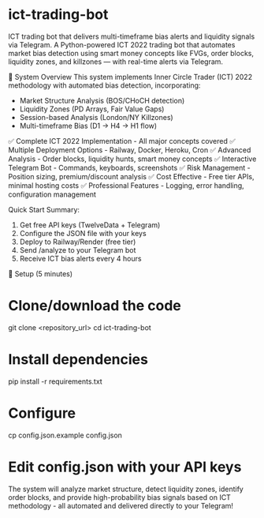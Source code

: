 # ict-trading-bot
ICT trading bot that delivers multi-timeframe bias alerts and liquidity signals via Telegram.
A Python-powered ICT 2022 trading bot that automates market bias detection using smart money concepts like FVGs, order blocks, liquidity zones, and killzones — with real-time alerts via Telegram.

🎯 System Overview
This system implements Inner Circle Trader (ICT) 2022 methodology with automated bias detection, incorporating:

- Market Structure Analysis (BOS/CHoCH detection)
- Liquidity Zones (PD Arrays, Fair Value Gaps)
- Session-based Analysis (London/NY Killzones)
- Multi-timeframe Bias (D1 → H4 → H1 flow)

✅ Complete ICT 2022 Implementation - All major concepts covered
✅ Multiple Deployment Options - Railway, Docker, Heroku, Cron
✅ Advanced Analysis - Order blocks, liquidity hunts, smart money concepts
✅ Interactive Telegram Bot - Commands, keyboards, screenshots
✅ Risk Management - Position sizing, premium/discount analysis
✅ Cost Effective - Free tier APIs, minimal hosting costs
✅ Professional Features - Logging, error handling, configuration management

Quick Start Summary:

1. Get free API keys (TwelveData + Telegram)
2. Configure the JSON file with your keys
3. Deploy to Railway/Render (free tier)
4. Send /analyze to your Telegram bot
5. Receive ICT bias alerts every 4 hours

🚀 Setup (5 minutes)

# Clone/download the code
git clone <repository_url>
cd ict-trading-bot

# Install dependencies
pip install -r requirements.txt

# Configure
cp config.json.example config.json
# Edit config.json with your API keys

The system will analyze market structure, detect liquidity zones, identify order blocks, and provide high-probability bias signals based on ICT methodology - all automated and delivered directly to your Telegram!
